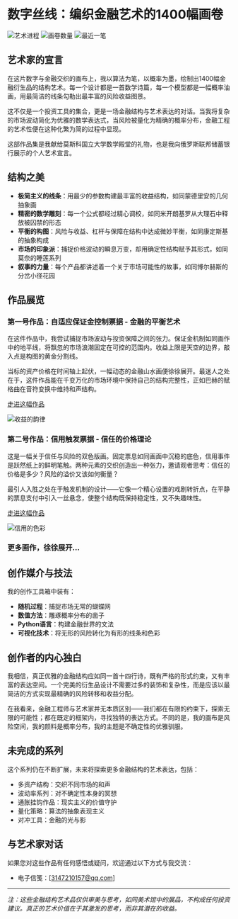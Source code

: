 # 数字丝线：编织金融艺术的1400幅画卷

![艺术进程](https://img.shields.io/badge/创作进程-灵感涌动中-brightgreen)
![画卷数量](https://img.shields.io/badge/金融画卷-1400幅构想-blue)
![最近一笔](https://img.shields.io/badge/最近落墨-2025年5月-orange)

## 艺术家的宣言

在这片数字与金融交织的画布上，我以算法为笔，以概率为墨，绘制出1400幅金融衍生品的结构艺术。每一个设计都是一首数学诗篇，每一个模型都是一幅概率油画，用最简洁的线条勾勒出最丰富的风险收益图景。

这不仅是一个投资工具的集合，更是一场金融结构与艺术表达的对话。当我将复杂的市场波动简化为优雅的数学表达式，当风险被量化为精确的概率分布，金融工程的艺术性便在这种化繁为简的过程中显现。

这部作品集是我献给莫斯科国立大学数学殿堂的礼物，也是我向俄罗斯联邦储蓄银行展示的个人艺术宣言。

## 结构之美

- **极简主义的线条**：用最少的参数构建最丰富的收益结构，如同蒙德里安的几何抽象画
- **精密的数学雕刻**：每一个公式都经过精心调校，如同米开朗基罗从大理石中释放被囚禁的形态
- **平衡的构图**：风险与收益、杠杆与保障在结构中达成微妙平衡，如同康定斯基的抽象构成
- **市场的印象派**：捕捉价格波动的瞬息万变，却用确定性结构赋予其形式，如同莫奈的睡莲系列
- **叙事的力量**：每个产品都讲述着一个关于市场可能性的故事，如同博尔赫斯的分岔小径花园

## 作品展览

### 第一号作品：自适应保证金控制票据 - 金融的平衡艺术

在这件作品中，我尝试捕捉市场波动与投资保障之间的张力。保证金机制如同画作中的地平线，将飘忽的市场浪潮固定在可控的范围内。收益上限是天空的边界，敲入点是构图的黄金分割线。

当标的资产价格在时间轴上起伏，一幅动态的金融山水画便徐徐展开。最迷人之处在于，这件作品能在千变万化的市场环境中保持自己的结构完整性，正如巴赫的赋格曲在音符变换中维持和声结构。

[走进这幅作品](./Day001-Adaptive-Margin-Control-Note)

![收益的韵律](./Day001-Adaptive-Margin-Control-Note/simulation_charts/payout_distribution.png)

### 第二号作品：信用触发票据 - 信任的价格理论

这是一幅关于信任与风险的双色版画。固定票息如同画面中沉稳的底色，信用事件是跃然纸上的鲜明笔触。两种元素的交织创造出一种张力，邀请观者思考：信任的价格是多少？风险的溢价又该如何衡量？

最引人入胜之处在于触发机制的设计——它像一个精心设置的戏剧转折点，在平静的票息支付中引入一丝悬念，使整个结构既保持稳定性，又不失趣味性。

[走进这幅作品](./Day002-Credit-Triggered-Note)

![信用的色彩](./Day002-Credit-Triggered-Note/ctn_pricing_visualization.png)

### 更多画作，徐徐展开...

## 创作媒介与技法

我的创作工具箱中装有：

- **随机过程**：捕捉市场无常的蝴蝶网
- **数值方法**：雕琢概率分布的凿子
- **Python语言**：构建金融世界的文法
- **可视化技术**：将无形的风险转化为有形的线条和色彩

## 创作者的内心独白

我相信，真正优雅的金融结构应如同一首十四行诗，既有严格的形式约束，又有丰富的表达空间。一个完美的衍生品设计不需要过多的装饰和复杂性，而是应该以最简洁的方式实现最精确的风险转移和收益分配。

在我看来，金融工程师与艺术家并无本质区别——我们都在有限的约束下，探索无限的可能性；都在既定的框架内，寻找独特的表达方式。不同的是，我的画布是风险空间，我的颜料是概率分布，我的主题是不确定性的优雅驯服。

## 未完成的系列

这个系列仍在不断扩展，未来将探索更多金融结构的艺术表达，包括：

- 多资产结构：交织不同市场的和声
- 波动率系列：对不确定性本身的冥想
- 通胀挂钩作品：现实主义的价值守护
- 量化策略：算法的抽象表现主义
- 对冲工具：金融的光与影

## 与艺术家对话

如果您对这些作品有任何感悟或疑问，欢迎通过以下方式与我交流：

- 电子信笺：[3147210157@qq.com]


---

*注：这些金融结构艺术品仅供审美与思考，如同美术馆中的展品，不构成任何投资建议。真正的艺术价值在于其激发的思考，而非其潜在的收益。*
